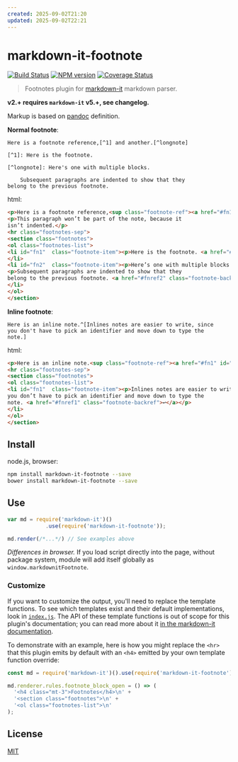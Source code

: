 ```yaml
---
created: 2025-09-02T21:20
updated: 2025-09-02T22:21
---
```

# markdown-it-footnote

[![Build Status](https://img.shields.io/travis/markdown-it/markdown-it-footnote/master.svg?style=flat)](https://travis-ci.org/markdown-it/markdown-it-footnote)
[![NPM version](https://img.shields.io/npm/v/markdown-it-footnote.svg?style=flat)](https://www.npmjs.org/package/markdown-it-footnote)
[![Coverage Status](https://img.shields.io/coveralls/markdown-it/markdown-it-footnote/master.svg?style=flat)](https://coveralls.io/r/markdown-it/markdown-it-footnote?branch=master)

> Footnotes plugin for [markdown-it](https://github.com/markdown-it/markdown-it) markdown parser.

__v2.+ requires `markdown-it` v5.+, see changelog.__

Markup is based on [pandoc](http://johnmacfarlane.net/pandoc/README.html#footnotes) definition.

__Normal footnote__:

```
Here is a footnote reference,[^1] and another.[^longnote]

[^1]: Here is the footnote.

[^longnote]: Here's one with multiple blocks.

    Subsequent paragraphs are indented to show that they
belong to the previous footnote.
```

html:

```html
<p>Here is a footnote reference,<sup class="footnote-ref"><a href="#fn1" id="fnref1">[1]</a></sup> and another.<sup class="footnote-ref"><a href="#fn2" id="fnref2">[2]</a></sup></p>
<p>This paragraph won’t be part of the note, because it
isn’t indented.</p>
<hr class="footnotes-sep">
<section class="footnotes">
<ol class="footnotes-list">
<li id="fn1"  class="footnote-item"><p>Here is the footnote. <a href="#fnref1" class="footnote-backref">↩</a></p>
</li>
<li id="fn2"  class="footnote-item"><p>Here’s one with multiple blocks.</p>
<p>Subsequent paragraphs are indented to show that they
belong to the previous footnote. <a href="#fnref2" class="footnote-backref">↩</a></p>
</li>
</ol>
</section>
```

__Inline footnote__:

```
Here is an inline note.^[Inlines notes are easier to write, since
you don't have to pick an identifier and move down to type the
note.]
```

html:

```html
<p>Here is an inline note.<sup class="footnote-ref"><a href="#fn1" id="fnref1">[1]</a></sup></p>
<hr class="footnotes-sep">
<section class="footnotes">
<ol class="footnotes-list">
<li id="fn1"  class="footnote-item"><p>Inlines notes are easier to write, since
you don’t have to pick an identifier and move down to type the
note. <a href="#fnref1" class="footnote-backref">↩</a></p>
</li>
</ol>
</section>
```


## Install

node.js, browser:

```bash
npm install markdown-it-footnote --save
bower install markdown-it-footnote --save
```

## Use

```js
var md = require('markdown-it')()
            .use(require('markdown-it-footnote'));

md.render(/*...*/) // See examples above
```

_Differences in browser._ If you load script directly into the page, without
package system, module will add itself globally as `window.markdownitFootnote`.


### Customize

If you want to customize the output, you'll need to replace the template
functions. To see which templates exist and their default implementations,
look in [`index.js`](index.js). The API of these template functions is out of
scope for this plugin's documentation; you can read more about it [in the
markdown-it
documentation](https://github.com/markdown-it/markdown-it/blob/master/docs/architecture.md#renderer).

To demonstrate with an example, here is how you might replace the `<hr>` that
this plugin emits by default with an `<h4>` emitted by your own template
function override:

```js
const md = require('markdown-it')().use(require('markdown-it-footnote'));

md.renderer.rules.footnote_block_open = () => (
  '<h4 class="mt-3">Footnotes</h4>\n' +
  '<section class="footnotes">\n' +
  '<ol class="footnotes-list">\n'
);
```


## License

[MIT](https://github.com/markdown-it/markdown-it-footnote/blob/master/LICENSE)
